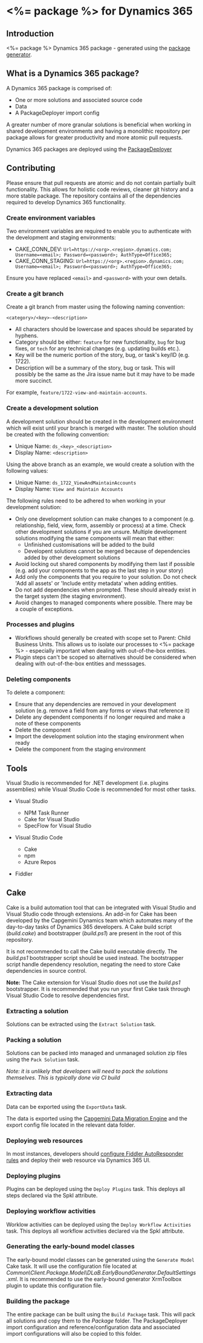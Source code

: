 # <%= package %> for Dynamics 365

## Introduction

<%= package %> Dynamics 365 package - generated using the [package generator](https://capgeminiuk.visualstudio.com/Capgemini%20Reusable%20IP/_git/generator-cdspackage).

## What is a Dynamics 365 package?

A Dynamics 365 package is comprised of:

- One or more solutions and associated source code
- Data
- A PackageDeployer import config

A greater number of more granular solutions is beneficial when working in shared development environments and having a monolithic repository per package allows for greater productivity and more atomic pull requests.

Dynamics 365 packages are deployed using the [PackageDeployer](https://docs.microsoft.com/en-us/dynamics365/customer-engagement/admin/deploy-packages-using-package-deployer-windows-powershell)

## Contributing

Please ensure that pull requests are atomic and do not contain partially built functionality. This allows for holistic code reviews, cleaner git history and a more stable package. The repository contains all of the dependencies required to develop Dynamics 365 functionality.

### Create environment variables

Two environment variables are required to enable you to authenticate with the development and staging environments:

- CAKE_CONN_DEV: `Url=https://<org>.<region>.dynamics.com; Username=<email>; Password=<password>; AuthType=Office365;`
- CAKE_CONN_STAGING: `Url=https://<org>.<region>.dynamics.com; Username=<email>; Password=<password>; AuthType=Office365;`

Ensure you have replaced `<email>` and `<password>` with your own details.

### Create a git branch

Create a git branch from master using the following naming convention:

`<category>/<key>-<description>`

- All characters should be lowercase and spaces should be separated by hyphens.
- Category should be either: `feature` for new functionality, `bug` for bug fixes, or `tech` for any technical changes (e.g. updating builds etc.).
- Key will be the numeric portion of the story, bug, or task's key/ID (e.g. 1722).
- Description will be a summary of the story, bug or task. This will possibly be the same as the Jira issue name but it may have to be made more succinct.

For example, `feature/1722-view-and-maintain-accounts`.

### Create a development solution

A development solution should be created in the development environment which will exist until your branch is merged with master. The solution should be created with the following convention:

- Unique Name: `ds_<key>_<description>`
- Display Name: `<description>`

Using the above branch as an example, we would create a solution with the following values:

- Unique Name: `ds_1722_ViewAndMaintainAccounts`
- Display Name: `View and Maintain Accounts`

The following rules need to be adhered to when working in your development solution:

- Only one development solution can make changes to a component (e.g. relationship, field, view, form, assembly or process) at a time. Check other development solutions if you are unsure. Multiple development solutions modifying the same components will mean that either:
  - Unfinished customisations will be added to the build
  - Developent solutions cannot be merged because of dependencies added by other development solutions
- Avoid locking out shared components by modifying them last if possible (e.g. add your components to the app as the last step in your story)
- Add only the components that you require to your solution. Do not check 'Add all assets' or 'Include entity metadata' when adding entities.
- Do not add dependencies when prompted. These should already exist in the target system (the staging environment).
- Avoid changes to managed components where possible. There may be a couple of exceptions.

### Processes and plugins

- Workflows should generally be created with scope set to Parent: Child Business Units. This allows us to isolate our processes to <%= package %> - especially important when dealing with out-of-the-box entities.
- Plugin steps can't be scoped so alternatives should be considered when dealing with out-of-the-box entities and messsages.

### Deleting components

To delete a component:

- Ensure that any dependencies are removed in your development solution (e.g. remove a field from any forms or views that reference it)
- Delete any dependent components if no longer required and make a note of these components
- Delete the component
- Import the development solution into the staging environment when ready
- Delete the component from the staging environment

## Tools

Visual Studio is recommended for .NET development (i.e. plugins assemblies) while Visual Studio Code is recommended for most other tasks.

- Visual Studio

  - NPM Task Runner
  - Cake for Visual Studio
  - SpecFlow for Visual Studio

- Visual Studio Code

  - Cake
  - npm
  - Azure Repos

- Fiddler

## Cake

Cake is a build automation tool that can be integrated with Visual Studio and Visual Studio code through extensions. An add-in for Cake has been developed by the Capgemini Dynamics team which automates many of the day-to-day tasks of Dynamics 365 developers. A Cake build script (_build.cake_) and bootstrapper (_build.ps1_) are present in the root of this repository.

It is not recommended to call the Cake build executable directly. The _build.ps1_ bootstrapper script should be used instead. The bootstrapper script handle dependency resolution, negating the need to store Cake dependencies in source control.

**Note:** The Cake extension for Visual Studio does not use the _build.ps1_ bootstrapper. It is recommended that you run your first Cake task through Visual Studio Code to resolve dependencies first.

### Extracting a solution

Solutions can be extracted using the `Extract Solution` task.

### Packing a solution

Solutions can be packed into managed and unmanaged solution zip files using the `Pack Solution` task.

_Note: it is unlikely that developers will need to pack the solutions themselves. This is typically done via CI build_

### Extracting data

Data can be exported using the `ExportData` task.

The data is exported using the [Capgemini Data Migration Engine](https://capgeminiuk.visualstudio.com/Capgemini%20Reusable%20IP/_git/Capgemini.Xrm.DataMigration) and the export config file located in the relevant data folder.

### Deploying web resources

In most instances, developers should [configure Fiddler AutoResponder rules](https://docs.microsoft.com/en-us/dynamics365/customer-engagement/developer/streamline-javascript-development-fiddler-autoresponder) and deploy their web resource via Dynamics 365 UI.

### Deploying plugins

Plugins can be deployed using the `Deploy Plugins` task. This deploys all steps declared via the Spkl attribute.

### Deploying workflow activities

Worklow activities can be deployed using the `Deploy Workflow Activities` task. This deploys all workflow activities declared via the Spkl attribute.

### Generating the early-bound model classes

The early-bound model classes can be generated using the `Generate Model` Cake task. It will use the configuration file located at _Common\Client.Package.Model\DLaB.EarlyBoundGenerator.DefaultSettings.xml_. It is recommended to use the early-bound generator XrmToolbox plugin to update this configuration file.

### Building the package

The entire package can be built using the `Build Package` task. This will pack all solutions and copy them to the _Package_ folder. The PackageDeployer import configuration and reference/configuration data and associated import configurations will also be copied to this folder.
